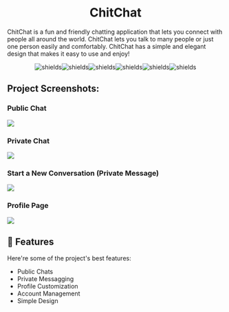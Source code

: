 <h1 align="center" id="title">ChitChat</h1>

<p id="description">ChitChat is a fun and friendly chatting application that lets you connect with people all around the world. ChitChat lets you talk to many people or just one person easily and comfortably. ChitChat has a simple and elegant design that makes it easy to use and enjoy!</p>

<p align="center"><img src="https://img.shields.io/badge/java-%23ED8B00.svg?style=for-the-badge&amp;logo=openjdk&amp;logoColor=white" alt="shields"><img src="https://img.shields.io/badge/spring-%236DB33F.svg?style=for-the-badge&amp;logo=spring&amp;logoColor=white" alt="shields"><img src="https://img.shields.io/badge/javascript-%23323330.svg?style=for-the-badge&amp;logo=javascript&amp;logoColor=%23F7DF1E" alt="shields"><img src="https://img.shields.io/badge/react-%2320232a.svg?style=for-the-badge&amp;logo=react&amp;logoColor=%2361DAFB" alt="shields"><img src="https://img.shields.io/badge/html5-%23E34F26.svg?style=for-the-badge&amp;logo=html5&amp;logoColor=white" alt="shields"><img src="https://img.shields.io/badge/css3-%231572B6.svg?style=for-the-badge&amp;logo=css3&amp;logoColor=white" alt="shields"></p>

<h2>Project Screenshots:</h2>
<h3>Public Chat</h4>
<img src="https://github-production-user-asset-6210df.s3.amazonaws.com/116587797/249452462-c3398c5a-2353-467a-9d44-77053aa58ec3.png" />
<h3>Private Chat</h4>
<img src="https://github-production-user-asset-6210df.s3.amazonaws.com/116587797/249452798-a6788eb1-ef29-4fa2-9cf2-972500f5721d.png" />
<h3>Start a New Conversation (Private Message)</h3>
<img src="https://github-production-user-asset-6210df.s3.amazonaws.com/116587797/249453362-ee165708-0f53-4657-b62b-aaabeafebc41.png" />
<h3>Profile Page</h3>
<img src="https://github-production-user-asset-6210df.s3.amazonaws.com/116587797/249453604-4ebfca53-7c53-4614-ae5a-b56020913cbe.png" />

<h2>🧐 Features</h2>

Here're some of the project's best features:

*   Public Chats
*   Private Messagging
*   Profile Customization
*   Account Management
*   Simple Design


